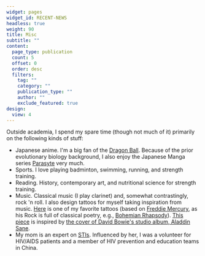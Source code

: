 ```yaml
---
widget: pages
widget_id: RECENT-NEWS
headless: true
weight: 90
title: Misc
subtitle: ""
content:
  page_type: publication
  count: 5
  offset: 0
  order: desc
  filters:
    tag: ""
    category: ""
    publication_type: ""
    author: ""
    exclude_featured: true
design:
  view: 4
---
```

Outside academia, I spend my spare time (though not much of it) primarily on the following kinds of stuff:

* Japanese anime. I'm a big fan of the [Dragon Ball](https://en.dragon-ball-official.com/). Because of the prior evolutionary biology background, I also enjoy the Japanese Manga series [Parasyte](https://www.netflix.com/title/80191008) very much.
* Sports. I love playing badminton, swimming, running, and strength training.
* Reading. History, contemporary art, and nutritional science for strength training.
* Music. Classical music (I play clarinet) and, somewhat contrastingly, rock 'n roll. I also design tattoos for myself taking inspiration from music. [Here](https://www.dropbox.com/s/g2midsxj7ft6u6g/tattoo.png?dl=0) is one of my favorite tattoos (based on [Freddie Mercury](http://www.freddiemercury.com/en/biography), as his Rock is full of classical poetry, e.g., [Bohemian Rhapsody](https://www.classicfm.com/discover-music/latest/bohemian-rhapsody-classical-playlist/)). [This piece](https://www.dropbox.com/s/wi6yjbjyb5x4jrn/david_bowie.png?dl=0) is inspired by [the cover of David Bowie's studio album, Aladdin Sane](https://www.amateurphotographer.co.uk/technique/interviews/greatest-album-cover-photography-aladdin-sane-by-david-bowie-142479).
* My mom is an expert on [STIs](https://www.who.int/news-room/fact-sheets/detail/sexually-transmitted-infections-(stis)). Influenced by her, I was a volunteer for HIV/AIDS patients and a member of HIV prevention and education teams in China.